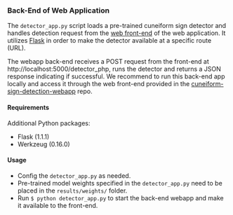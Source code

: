 ### Back-End of Web Application

The `detector_app.py` script loads a pre-trained cuneiform sign detector and handles detection request from the [web front-end](https://github.com/to3i/cuneiform-sign-detection-webapp) of the web application.
It utilizes [Flask](https://palletsprojects.com/p/flask/) in order to make the detector available at a specific route (URL).

The webapp back-end receives a POST request from the front-end at http://localhost:5000/detector_php, runs the detector and returns a JSON response indicating if successful.
We recommend to run this back-end app locally and access it through the web front-end provided in the 
[cuneiform-sign-detection-webapp](https://github.com/to3i/cuneiform-sign-detection-webapp) repo.



#### Requirements

Additional Python packages:
- Flask (1.1.1) 
- Werkzeug (0.16.0)

#### Usage

- Config the `detector_app.py` as needed.
- Pre-trained model weights specified in the `detector_app.py` need to be placed in the `results/weights/` folder.
- Run `$ python detector_app.py` to start the back-end webapp and make it available to the front-end.


